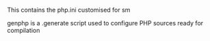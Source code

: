 This contains the php.ini customised for sm

genphp is a .generate script used to configure PHP sources ready for compilation

